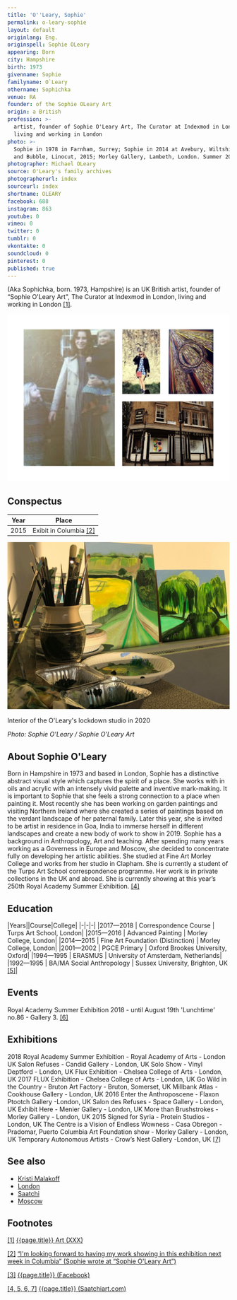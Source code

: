 ```yaml
---
title: 'O''Leary, Sophie'
permalink: o-leary-sophie
layout: default
originlang: Eng.
originspell: Sophie OLeary
appearing: Born
city: Hampshire
birth: 1973
givenname: Sophie
familyname: O`Leary
othername: Sophichka
venue: RA
founder: of the Sophie OLeary Art
origin: a British
profession: >-
  artist, founder of Sophie O'Leary Art, The Curator at Indexmod in London,
  living and working in London
photo: >-
  Sophie in 1978 in Farnham, Surrey; Sophie in 2014 at Avebury, Wiltshire; Laser
  and Bubble, Linocut, 2015; Morley Gallery, Lambeth, London. Summer 2015
photographer: Michael OLeary
source: O'Leary's family archives
photographerurl: index
sourceurl: index
shortname: OLEARY
facebook: 688
instagram: 863
youtube: 0
vimeo: 0
twitter: 0
tumblr: 0
vkontakte: 0
soundcloud: 0
pinterest: 0
published: true
---
```



(Aka Sophichka, born. 1973, Hampshire) is an UK British artist, founder of “Sophie O'Leary Art", The Curator at Indexmod in London, living and working in London <span id="a1">[\[1\]](#f1)</span>.

![](/images/o-leary-sophie.jpg)

## Conspectus

|Year|Place|
|-|-|
|2015|Exibit in Columbia <span id="a2">[\[2\]](#f2)</span>|

![](/images/o-leary-sophie-2.jpg)

Interior of the O'Leary's lockdown studio in 2020

*Photo: Sophie O'Leary / Sophie O'Leary Art*


## About Sophie O'Leary

Born in Hampshire in 1973 and based in London, Sophie has a distinctive abstract visual style which captures the spirit of a place. She works with in oils and acrylic with an intensely vivid palette and inventive mark-making. It is important to Sophie that she feels a strong connection to a place when painting it. Most recently she has been working on garden paintings and visiting Northern Ireland where she created a series of paintings based on the verdant landscape of her paternal family. Later this year, she is invited to be artist in residence in Goa, India to immerse herself in different landscapes and create a new body of work to show in 2019. Sophie has a background in Anthropology, Art and teaching. After spending many years working as a Governess in Europe and Moscow, she decided to concentrate fully on developing her artistic abilities. She studied at Fine Art Morley College and works from her studio in Clapham. She is currently a student of the Turps Art School correspondence programme. Her work is in private collections in the UK and abroad. She is currently showing at this year’s 250th Royal Academy Summer Exhibition. <span id="a4">[\[4\]](#f4)</span>

## Education

|Years||Course|College|
|-|-|-|
|2017—2018 | Correspondence Course | Turps Art School, London|
|2015—2016 | Advanced Painting | Morley College, London|
|2014—2015 | Fine Art Foundation (Distinction) | Morley College, London|
|2001—2002 | PGCE Primary | Oxford Brookes University, Oxford|
|1994—1995 | ERASMUS | University of Amsterdam, Netherlands|
|1992—1995 | BA/MA Social Anthropology | Sussex University, Brighton, UK <span id="a4">[\[5\]](#f4)</span>|

## Events

Royal Academy Summer Exhibition 2018 - until August 19th
'Lunchtime' no.86 - Gallery 3. <span id="a4">[\[6\]](#f4)</span>

## Exhibitions

2018
Royal Academy Summer Exhibition - Royal Academy of Arts - London UK
Salon Refuses - Candid Gallery - London, UK
Solo Show - Vinyl Deptford - London, UK
Flux Exhibition - Chelsea College of Arts - London, UK
2017
FLUX Exhibition - Chelsea College of Arts - London, UK
Go Wild in the Country - Bruton Art Factory - Bruton, Somerset, UK
Millbank Atlas - Cookhouse Gallery - London, UK
2016
Enter the Anthroposcene - Flaxon Ptootch Gallery -London, UK
Salon des Refuses - Space Gallery - London, UK
Exhibit Here - Menier Gallery - London, UK
More than Brushstrokes - Morley Gallery - London, UK
2015
Signed for Syria - Protein Studios - London, UK
The Centre is a Vision of Endless Wowness -
Casa Obregon - Pradomar, Puerto Columbia
Art Foundation show - Morley Gallery - London, UK
Temporary Autonomous Artists - Crow’s Nest Gallery -London, UK <span id="a4">[\[7\]](#f4)</span>

## See also

+ [Kristi Malakoff](malakoff-kristi)
+ [London](london)
+ [Saatchi](Saatchi)
+ [Moscow](moscow)


## Footnotes

[[1]](#a1) <span id="f1"></span> [{{page.title}} Art (XXX)](https://www.facebook.com/pg/sophieolearyart/about/?ref=page_internal)

[[2]](#a2) <span id="f2"></span> [“I'm looking forward to having my work showing in this exhibition next week in Columbia” (Sophie wrote at “Sophie O'Leary Art”)](https://www.facebook.com/pg/sophieolearyart/about/?ref=page_internal)

[[3]](#a3) <span id="f3"></span> [{{page.title}} (Facebook)](https://www.facebook.com/pg/sophieolearyart/about/?ref=page_internal)

[[4, 5, 6, 7]](#a4) <span id="f4"></span> [{{page.title}} (Saatchiart.com)](https://www.saatchiart.com/sophichka)
